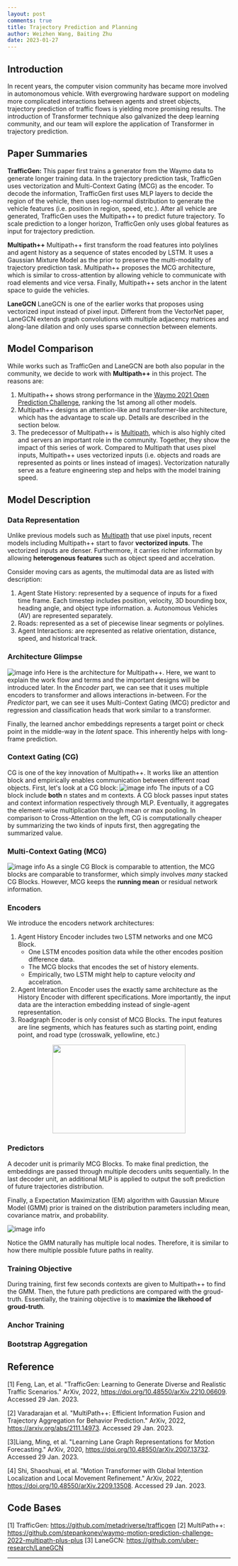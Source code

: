 ```yaml
---
layout: post
comments: true
title: Trajectory Prediction and Planning
author: Weizhen Wang, Baiting Zhu
date: 2023-01-27
---
```



## Introduction
In recent years, the computer vision community has became more involved in automonomous vehicle. With evergrowing hardware support on modeling more complicated interactions between agents and street objects, trajectory prediction of traffic flows is yielding more promising results. The introduction of Transformer technique also galvanized the deep learning community, and our team will explore the application of Transformer in trajectory prediction.




## Paper Summaries
**TrafficGen:**
This paper first trains a generator from the Waymo data to generate longer training data. In the trajectory prediction task, TrafficGen uses vectorization and Multi-Context Gating (MCG) as the encoder. To decode the information, TrafficGen first uses MLP layers to decide the region of the vehicle, then uses log-normal distribution to generate the vehicle features (i.e. position in region, speed, etc.). After all vehicle are generated, TrafficGen uses the Multipath++ to predict future trajectory. To scale prediction to a longer horizon, TrafficGen only uses global features as input for trajectory prediction.

**Multipath++**
Multipath++ first transform the road features into polylines and agent history as a sequence of states encoded by LSTM. It uses a Gaussian Mixture Model as the prior to preserve the multi-modality of trajectory prediction task. Multipath++ proposes the MCG architecture, which is similar to cross-attention by allowing vehicle to communicate with road elements and vice versa. Finally, Multipath++ sets anchor in the latent space to guide the vehicles.

**LaneGCN**
LaneGCN is one of the earlier works that proposes using vectorized input instead of pixel input. Different from the VectorNet paper, LaneGCN extends graph convolutions with multiple adjacency matrices and along-lane dilation and only uses sparse connection between elements.


## Model Comparison

While works such as TrafficGen and LaneGCN are both also popular in the community, we decide to work with **Multipath++** in this project. The reasons are:

1. Multipath++ shows strong performance in the [Waymo 2021 Open Prediction Challenge](https://waymo.com/open/challenges/2021/motion-prediction/), ranking the 1st among all other models.
2. Multipath++ designs an attention-like and transformer-like architecture, which has the advantage to scale up. Details are described in the section below.
3. The predecessor of Multipath++ is [Multipath](https://arxiv.org/abs/1910.05449), which is also highly cited and servers an important role in the community. Together, they show the impact of this series of work. Compared to Multipath that uses pixel inputs, Multipath++ uses vectorized inputs (i.e. objects and roads are represented as points or lines instead of images). Vectorization naturally serve as a feature engineering step and helps with the model training speed.

## Model Description
### Data Representation
Unlike previous models such as [Multipath](https://arxiv.org/abs/1910.05449) that use pixel inputs, recent models including Multipath++ start to favor **vectorized inputs**. The vectorized inputs are denser. Furthermore, it carries richer information by allowing **heterogenous features** such as object speed and accelration.

Consider moving cars as agents, the multimodal data are as listed with description:
1. Agent State History: represented by a sequence of inputs for a fixed time frame. Each timestep includes position, velocity, 3D bounding box, heading angle, and object type information.
a. Autonomous Vehicles (AV) are represented separately.
2. Roads: represented as a set of piecewise linear segments or polylines.
3. Agent Interactions: are represented as relative orientation, distance, speed, and historical track.

### Architecture Glimpse

![image info](../assets/images/team03/multipath++_overall.png)
Here is the architecture for Multipath++. Here, we want to explain the work flow and terms and the important designs will be introduced later. In the *Encoder* part, we can see that it uses multiple encoders to transformer and allows interactions in-between. For the *Predictor* part, we can see it uses Multi-Context Gating (MCG) predictor and regression and classification heads that work similar to a transformer.

Finally, the learned anchor embeddings represents a target point or check point in the middle-way in the *latent* space. This inherently helps with long-frame prediction.


### Context Gating (CG)
CG is one of the key innovation of Multipath++. It works like an attention block and empirically enables communication between different road objects. First, let's look at a CG block:
![image info](../assets/images/team03/single_cg.png)
The inputs of a CG block include **both** n states and m contexts. A CG block passes input states and context information respectively through MLP. Eventually, it aggregates the element-wise multiplication through mean or max pooling.
In comparison to Cross-Attention on the left, CG is computationally cheaper by summarizing the two kinds of inputs first, then aggregating the summarized value.

### Multi-Context Gating (MCG)
![image info](../assets/images/team03/multi_cg.png)
As a single CG Block is comparable to attention, the MCG blocks are comparable to transformer, which simply involves *many* stacked CG Blocks. However, MCG keeps the **running mean** or residual network information.

### Encoders
We introduce the encoders network architectures:
1. Agent History Encoder includes two LSTM networks and one MCG Block.
    * One LSTM encodes position data while the other encodes position difference data.
    * The MCG blocks that encodes the set of history elements.
    * Empirically, two LSTM might help to capture velocity *and* accelration.
2. Agent Interaction Encoder uses the exactly same architecture as the History Encoder with different specifications. More importantly, the input data are the interaction embedding instead of single-agent representation.
3. Roadgraph Encoder is only consist of MCG Blocks. The input features are line segments, which has features such as starting point, ending point, and road type (crosswalk, yellowline, etc.)
<p align="center">
<img src="../assets/images/team03/lstm.png"  width="300" height="200">
</p>

### Predictors
A decoder unit is primarily MCG Blocks. To make final prediction, the embeddings are passed through multiple decoders units sequentially. In the last decoder unit, an additional MLP is applied to output the soft prediction of future trajectories distribution.

Finally, a Expectation Maximization (EM) algorithm with Gaussian Mixure Model (GMM) prior is trained on the distribution parameters including mean, covariance matrix, and probability.

![image info](../assets/images/team03/gmm.png)

Notice the GMM naturally has multiple local nodes. Therefore, it is similar to how there multiple possible future paths in reality.

### Training Objective
During training, first few seconds contexts are given to Multipath++ to find the GMM. Then, the future path predictions are compared with the groud-truth. Essentially, the training objective is to **maximize the likehood of groud-truth**.

### Anchor Training

### Bootstrap Aggregation



## Reference

[1] Feng, Lan, et al. "TrafficGen: Learning to Generate Diverse and Realistic Traffic Scenarios." ArXiv, 2022,  https://doi.org/10.48550/arXiv.2210.06609. Accessed 29 Jan. 2023.

[2] Varadarajan et al. "MultiPath++: Efficient Information Fusion and Trajectory Aggregation for Behavior Prediction." ArXiv, 2022,  https://arxiv.org/abs/2111.14973. Accessed 29 Jan. 2023.

[3]Liang, Ming, et al. "Learning Lane Graph Representations for Motion Forecasting." ArXiv, 2020,  https://doi.org/10.48550/arXiv.2007.13732. Accessed 29 Jan. 2023.

[4] Shi, Shaoshuai, et al. "Motion Transformer with Global Intention Localization and Local Movement Refinement." ArXiv, 2022,  https://doi.org/10.48550/arXiv.2209.13508. Accessed 29 Jan. 2023.

## Code Bases
[1] TrafficGen: https://github.com/metadriverse/trafficgen
[2] MultiPath++: https://github.com/stepankonev/waymo-motion-prediction-challenge-2022-multipath-plus-plus
[3] LaneGCN: https://github.com/uber-research/LaneGCN

---